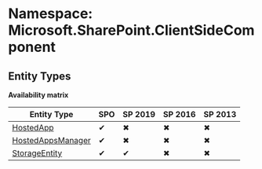 # Namespace: Microsoft.SharePoint.ClientSideComponent

## Entity Types

**Availability matrix**

Entity Type | SPO | SP 2019 | SP 2016 | SP 2013
----------|-----|---------|---------|--------
[HostedApp](./EntityTypes/HostedApp.md) | ✔ | ✖ | ✖ | ✖
[HostedAppsManager](./EntityTypes/HostedAppsManager.md) | ✔ | ✖ | ✖ | ✖
[StorageEntity](./EntityTypes/StorageEntity.md) | ✔ | ✔ | ✖ | ✖
